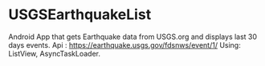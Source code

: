 # USGSEarthquakeList
Android App that gets Earthquake data from USGS.org and displays last 30 days events.
Api : https://earthquake.usgs.gov/fdsnws/event/1/
Using:
ListView,
AsyncTaskLoader.

